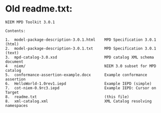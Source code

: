 
# Old readme.txt:
  
    NIEM MPD Toolkit 3.0.1
  
    Contents:
  
    1.  model-package-description-3.0.1.html	MPD Specification 3.0.1 (html)
    2.  model-package-description-3.0.1.txt		MPD Specification 3.0.1 (text)
    3.  mpd-catalog-3.0.xsd				        MPD catalog XML schema document
    4   niem/					                NIEM 3.0 subset for MPD catalog
    5.  conformance-assertion-example.docx		Example conformance assertion
    6.  HelloWorld-1.0rev1.iepd			        Example IEPD (simple)
    7.  cot-niem-0.9rc3.iepd			        Example IEPD: Cursor on Target
    8.  readme.txt					            (this file)
    8.  xml-catalog.xml				            XML Catalog resolving namespaces

